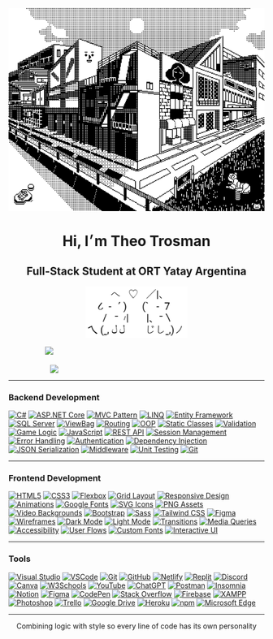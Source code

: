 <p align="center">
  <img src="45dcee9868e75a8062b9529ada96f263.gif" width="700" height="400" alt="ascii banner"/>
</p>

<h1 align="center">Hi, I׳m Theo Trosman</h1>
<h2 align="center">Full-Stack Student at ORT Yatay Argentina</h2>
<p align="center">
  <img src="gatosascii.png" width="200" alt="ascii cat" />
</p>

<div align="center" style="display: flex; justify-content: center; flex-wrap: wrap; gap: 20px;">
<img src="https://streak-stats.demolab.com?user=theotrosman&theme=graywhite&date_format=M%20j%5B%2C%20Y%5D" width="360" />
<img src="https://github-readme-stats.vercel.app/api?username=theotrosman&show_icons=true&theme=graywhite" width="340"/>
</div>

--- 
### Backend Development

[![C#](https://img.shields.io/badge/C%23-24292f?style=for-the-badge&logo=csharp&logoColor=white)](https://github.com/theotrosman/TP_05-4lD)
[![ASP.NET Core](https://img.shields.io/badge/ASP.NET%20Core-ededed?style=for-the-badge&logo=dotnet&logoColor=24292f)](https://github.com/theotrosman/TP_04-4lD)
[![MVC Pattern](https://img.shields.io/badge/MVC-24292f?style=for-the-badge&logo=visualstudiocode&logoColor=white)](https://github.com/theotrosman/ESCAPE-C137)
[![LINQ](https://img.shields.io/badge/LINQ-ededed?style=for-the-badge&logo=codewars&logoColor=24292f)](https://github.com/theotrosman/TP_05-4lD)
[![Entity Framework](https://img.shields.io/badge/Entity%20Framework-24292f?style=for-the-badge&logo=dotnet&logoColor=white)](https://github.com/theotrosman/TP_04-4lD)
[![SQL Server](https://img.shields.io/badge/SQL%20Server-ededed?style=for-the-badge&logo=microsoftsqlserver&logoColor=24292f)](https://github.com/theotrosman/TP_04-4lD)
[![ViewBag](https://img.shields.io/badge/ViewBag-24292f?style=for-the-badge&logo=data&logoColor=white)](https://github.com/theotrosman/ESCAPE-C137)
[![Routing](https://img.shields.io/badge/Routing-ededed?style=for-the-badge&logo=github&logoColor=24292f)](https://github.com/theotrosman/TP_05-4lD)
[![OOP](https://img.shields.io/badge/OOP-24292f?style=for-the-badge&logo=abstract&logoColor=white)](https://github.com/theotrosman/TP_05-4lD)
[![Static Classes](https://img.shields.io/badge/Static%20Classes-ededed?style=for-the-badge&logo=circle&logoColor=24292f)](https://github.com/theotrosman/ESCAPE-C137)
[![Validation](https://img.shields.io/badge/Validation-24292f?style=for-the-badge&logo=check&logoColor=white)](https://github.com/theotrosman/TP_05-4lD)
[![Game Logic](https://img.shields.io/badge/Game%20Logic-ededed?style=for-the-badge&logo=joystick&logoColor=24292f)](https://github.com/theotrosman/ESCAPE-C137)
[![JavaScript](https://img.shields.io/badge/JavaScript-24292f?style=for-the-badge&logo=javascript&logoColor=white)](https://github.com/theotrosman/ESCAPE-C137)
[![REST API](https://img.shields.io/badge/REST%20API-ededed?style=for-the-badge&logo=cloud&logoColor=24292f)](https://github.com/theotrosman/TP_04-4lD)
[![Session Management](https://img.shields.io/badge/Session%20Management-24292f?style=for-the-badge&logo=session&logoColor=white)](https://github.com/theotrosman/ESCAPE-C137)
[![Error Handling](https://img.shields.io/badge/Error%20Handling-ededed?style=for-the-badge&logo=bug&logoColor=24292f)](https://github.com/theotrosman/TP_05-4lD)
[![Authentication](https://img.shields.io/badge/Authentication-24292f?style=for-the-badge&logo=unlock&logoColor=white)](https://github.com/theotrosman/TP_05-4lD)
[![Dependency Injection](https://img.shields.io/badge/Dependency%20Injection-ededed?style=for-the-badge&logo=syringe&logoColor=24292f)](https://github.com/theotrosman/TP_04-4lD)
[![JSON Serialization](https://img.shields.io/badge/JSON%20Serialization-24292f?style=for-the-badge&logo=json&logoColor=white)](https://github.com/theotrosman/TP_05-4lD)
[![Middleware](https://img.shields.io/badge/Middleware-ededed?style=for-the-badge&logo=microsoft&logoColor=24292f)](https://github.com/theotrosman/TP_04-4lD)
[![Unit Testing](https://img.shields.io/badge/Unit%20Testing-24292f?style=for-the-badge&logo=testtube&logoColor=white)](https://github.com/theotrosman/TP_05-4lD)
[![Git](https://img.shields.io/badge/Git-24292f?style=for-the-badge&logo=git&logoColor=white)](https://github.com/theotrosman)

---

### Frontend Development

[![HTML5](https://img.shields.io/badge/HTML5-24292f?style=for-the-badge&logo=html5&logoColor=white)](https://github.com/theotrosman/PROMED)
[![CSS3](https://img.shields.io/badge/CSS3-ededed?style=for-the-badge&logo=css3&logoColor=24292f)](https://github.com/theotrosman/EBTOOLS)
[![Flexbox](https://img.shields.io/badge/Flexbox-24292f?style=for-the-badge&logo=css3&logoColor=white)](https://github.com/theotrosman/PROMED)
[![Grid Layout](https://img.shields.io/badge/CSS%20Grid-ededed?style=for-the-badge&logo=csswizardry&logoColor=24292f)](https://github.com/theotrosman/TP_01A-4lD)
[![Responsive Design](https://img.shields.io/badge/Responsive%20Design-24292f?style=for-the-badge&logo=responsive&logoColor=white)](https://github.com/theotrosman/PROMED)
[![Animations](https://img.shields.io/badge/CSS%20Animations-ededed?style=for-the-badge&logo=css3&logoColor=24292f)](https://github.com/theotrosman/ESCAPE-C137)
[![Google Fonts](https://img.shields.io/badge/Google%20Fonts-24292f?style=for-the-badge&logo=google&logoColor=white)](https://github.com/theotrosman/TP_01A-4lD)
[![SVG Icons](https://img.shields.io/badge/SVG-ededed?style=for-the-badge&logo=svg&logoColor=24292f)](https://github.com/theotrosman/PROMED)
[![PNG Assets](https://img.shields.io/badge/PNG-24292f?style=for-the-badge&logo=file-image&logoColor=white)](https://github.com/theotrosman/TP_01A-4lD)
[![Video Backgrounds](https://img.shields.io/badge/Video%20Background-ededed?style=for-the-badge&logo=video&logoColor=24292f)](https://github.com/theotrosman/PROMED)
[![Bootstrap](https://img.shields.io/badge/Bootstrap-24292f?style=for-the-badge&logo=bootstrap&logoColor=white)](https://github.com/theotrosman/PROMED)
[![Sass](https://img.shields.io/badge/Sass-ededed?style=for-the-badge&logo=sass&logoColor=24292f)](https://github.com/theotrosman/EBTOOLS)
[![Tailwind CSS](https://img.shields.io/badge/TailwindCSS-24292f?style=for-the-badge&logo=tailwindcss&logoColor=white)](https://github.com/theotrosman/PROMED)
[![Figma](https://img.shields.io/badge/Figma-ededed?style=for-the-badge&logo=figma&logoColor=24292f)](https://github.com/theotrosman/EBTOOLS)
[![Wireframes](https://img.shields.io/badge/Wireframes-24292f?style=for-the-badge&logo=simpleicons&logoColor=white)](https://github.com/theotrosman/EBTOOLS)
[![Dark Mode](https://img.shields.io/badge/Dark%20Mode-ededed?style=for-the-badge&logo=moon&logoColor=24292f)](https://github.com/theotrosman/PROMED)
[![Light Mode](https://img.shields.io/badge/Light%20Mode-24292f?style=for-the-badge&logo=sun&logoColor=white)](https://github.com/theotrosman/PROMED)
[![Transitions](https://img.shields.io/badge/Transitions-ededed?style=for-the-badge&logo=transition&logoColor=24292f)](https://github.com/theotrosman/ESCAPE-C137)
[![Media Queries](https://img.shields.io/badge/Media%20Queries-24292f?style=for-the-badge&logo=css3&logoColor=white)](https://github.com/theotrosman/EBTOOLS)
[![Accessibility](https://img.shields.io/badge/Accessibility-ededed?style=for-the-badge&logo=accessibility&logoColor=24292f)](https://github.com/theotrosman/PROMED)
[![User Flows](https://img.shields.io/badge/User%20Flows-24292f?style=for-the-badge&logo=user&logoColor=white)](https://github.com/theotrosman/TP_01A-4lD)
[![Custom Fonts](https://img.shields.io/badge/Custom%20Fonts-ededed?style=for-the-badge&logo=font&logoColor=24292f)](https://github.com/theotrosman/EBTOOLS)
[![Interactive UI](https://img.shields.io/badge/Interactive%20UI-24292f?style=for-the-badge&logo=interactive&logoColor=white)](https://github.com/theotrosman/ESCAPE-C137)

---

### Tools

[![Visual Studio](https://img.shields.io/badge/Visual%20Studio-24292f?style=for-the-badge&logo=visualstudio&logoColor=white)](https://github.com/theotrosman/TP_05-4lD)
[![VSCode](https://img.shields.io/badge/VSCode-ededed?style=for-the-badge&logo=visual-studio-code&logoColor=24292f)](https://github.com/theotrosman/EBTOOLS)
[![Git](https://img.shields.io/badge/Git-24292f?style=for-the-badge&logo=git&logoColor=white)](https://github.com/theotrosman/)
[![GitHub](https://img.shields.io/badge/GitHub-ededed?style=for-the-badge&logo=github&logoColor=24292f)](https://github.com/theotrosman)
[![Netlify](https://img.shields.io/badge/Netlify-24292f?style=for-the-badge&logo=netlify&logoColor=white)](https://github.com/theotrosman/PROMED)
[![Replit](https://img.shields.io/badge/Replit-ededed?style=for-the-badge&logo=replit&logoColor=24292f)]()
[![Discord](https://img.shields.io/badge/Discord-24292f?style=for-the-badge&logo=discord&logoColor=white)]()
[![Canva](https://img.shields.io/badge/Canva-ededed?style=for-the-badge&logo=canva&logoColor=24292f)]()
[![W3Schools](https://img.shields.io/badge/W3Schools-24292f?style=for-the-badge&logo=w3schools&logoColor=white)]()
[![YouTube](https://img.shields.io/badge/YouTube-ededed?style=for-the-badge&logo=youtube&logoColor=24292f)]()
[![ChatGPT](https://img.shields.io/badge/ChatGPT-24292f?style=for-the-badge&logo=openai&logoColor=white)]()
[![Postman](https://img.shields.io/badge/Postman-ededed?style=for-the-badge&logo=postman&logoColor=24292f)]()
[![Insomnia](https://img.shields.io/badge/Insomnia-24292f?style=for-the-badge&logo=insomnia&logoColor=white)]()
[![Notion](https://img.shields.io/badge/Notion-ededed?style=for-the-badge&logo=notion&logoColor=24292f)]()
[![Figma](https://img.shields.io/badge/Figma-24292f?style=for-the-badge&logo=figma&logoColor=white)]()
[![CodePen](https://img.shields.io/badge/CodePen-ededed?style=for-the-badge&logo=codepen&logoColor=24292f)]()
[![Stack Overflow](https://img.shields.io/badge/Stack%20Overflow-24292f?style=for-the-badge&logo=stackoverflow&logoColor=white)]()
[![Firebase](https://img.shields.io/badge/Firebase-ededed?style=for-the-badge&logo=firebase&logoColor=24292f)]()
[![XAMPP](https://img.shields.io/badge/XAMPP-24292f?style=for-the-badge&logo=xampp&logoColor=white)]()
[![Photoshop](https://img.shields.io/badge/Photoshop-ededed?style=for-the-badge&logo=adobephotoshop&logoColor=24292f)]()
[![Trello](https://img.shields.io/badge/Trello-24292f?style=for-the-badge&logo=trello&logoColor=white)]()
[![Google Drive](https://img.shields.io/badge/Google%20Drive-ededed?style=for-the-badge&logo=googledrive&logoColor=24292f)]()
[![Heroku](https://img.shields.io/badge/Heroku-24292f?style=for-the-badge&logo=heroku&logoColor=white)]()
[![npm](https://img.shields.io/badge/npm-ededed?style=for-the-badge&logo=npm&logoColor=24292f)]()
[![Microsoft Edge](https://img.shields.io/badge/Edge-24292f?style=for-the-badge&logo=microsoftedge&logoColor=white)]()

---

<p align="center">
Combining logic with style so every line of code has its own personality
</p>
